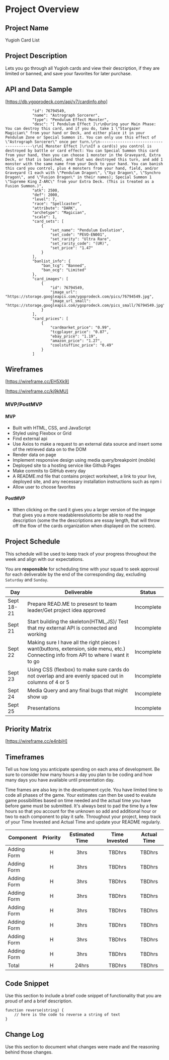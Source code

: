 
# Project Overview

## Project Name

Yugioh Card List

## Project Description

Lets you go through all Yugioh cards and view their description, if they are limited or banned, and save your favorites for later purchase.


## API and Data Sample

[https://db.ygoprodeck.com/api/v7/cardinfo.php] 
```
            "id": 76794549,
            "name": "Astrograph Sorcerer",
            "type": "Pendulum Effect Monster",
            "desc": "[ Pendulum Effect ]\r\nDuring your Main Phase: You can destroy this card, and if you do, take 1 \"Stargazer Magician\" from your hand or Deck, and either place it in your Pendulum Zone or Special Summon it. You can only use this effect of \"Astrograph Sorcerer\" once per turn.\r\n----------------------------------------\r\n[ Monster Effect ]\r\nIf a card(s) you control is destroyed by battle or card effect: You can Special Summon this card from your hand, then you can choose 1 monster in the Graveyard, Extra Deck, or that is banished, and that was destroyed this turn, and add 1 monster with the same name from your Deck to your hand. You can banish this card you control, plus 4 monsters from your hand, field, and/or Graveyard (1 each with \"Pendulum Dragon\", \"Xyz Dragon\", \"Synchro Dragon\", and \"Fusion Dragon\" in their names); Special Summon 1 \"Supreme King Z-ARC\" from your Extra Deck. (This is treated as a Fusion Summon.)",
            "atk": 2500,
            "def": 2000,
            "level": 7,
            "race": "Spellcaster",
            "attribute": "DARK",
            "archetype": "Magician",
            "scale": 1,
            "card_sets": [
                {
                    "set_name": "Pendulum Evolution",
                    "set_code": "PEVO-EN001",
                    "set_rarity": "Ultra Rare",
                    "set_rarity_code": "(UR)",
                    "set_price": "1.47"
                }
            ],
            "banlist_info": {
                "ban_tcg": "Banned",
                "ban_ocg": "Limited"
            },
            "card_images": [
                {
                    "id": 76794549,
                    "image_url": "https://storage.googleapis.com/ygoprodeck.com/pics/76794549.jpg",
                    "image_url_small": "https://storage.googleapis.com/ygoprodeck.com/pics_small/76794549.jpg"
                }
            ],
            "card_prices": [
                {
                    "cardmarket_price": "0.99",
                    "tcgplayer_price": "0.87",
                    "ebay_price": "1.19",
                    "amazon_price": "1.27",
                    "coolstuffinc_price": "0.49"
                }
            ]
 ```
## Wireframes

[https://wireframe.cc/EH5Xk9]

[https://wireframe.cc/kj9kMU]

### MVP/PostMVP
 
#### MVP 

- Built with HTML, CSS, and JavaScript
- Styled using Flexbox or Grid
- Find external api
- Use Axios to make a request to an external data source and insert some of the retrieved data on to the DOM
- Render data on page
- Implement responsive design using media query/breakpoint (mobile)
- Deployed site to a hosting service like Github Pages
- Make commits to GitHub every day
- A README.md file that contains project worksheet, a link to your live, deployed site, and any necessary installation instructions such as npm i
- Allow user to choose favorites

#### PostMVP  

- When clicking on the card it gives you a larger version of the imgage that gives you a more readableresolutionto be able to read the description (some the the descriptions are essay length, that will throw off the flow of the cards organization when displayed on the screen).


## Project Schedule

This schedule will be used to keep track of your progress throughout the week and align with our expectations.  

You are **responsible** for scheduling time with your squad to seek approval for each deliverable by the end of the corresponding day, excluding `Saturday` and `Sunday`.

|  Day | Deliverable | Status
|---|---| ---|
|Sept 18-21| Prepare READ.ME to presesnt to team leader/Get project idea approved | Incomplete
|Sept 21| Start building the skeleton(HTML,JS)/ Test that my external API is connected and working | Incomplete
|Sept 22| Making sure I have all the right pieces I want(buttons, extension, side menu, etc.) Connecting info from API to where I want it to go   | Incomplete
|Sept 23| Using CSS (flexbox) to make sure cards do not overlap and are evenly spaced out in columns of 4 or 5 | Incomplete
|Sept 24| Media Query and any final bugs that might show up | Incomplete
|Sept 25| Presentations | Incomplete

## Priority Matrix

[https://wireframe.cc/e4nbjH]

## Timeframes

Tell us how long you anticipate spending on each area of development. Be sure to consider how many hours a day you plan to be coding and how many days you have available until presentation day.

Time frames are also key in the development cycle.  You have limited time to code all phases of the game.  Your estimates can then be used to evalute game possibilities based on time needed and the actual time you have before game must be submitted. It's always best to pad the time by a few hours so that you account for the unknown so add and additional hour or two to each component to play it safe. Throughout your project, keep track of your Time Invested and Actual Time and update your README regularly.

| Component | Priority | Estimated Time | Time Invested | Actual Time |
| --- | :---: |  :---: | :---: | :---: |
| Adding Form | H | 3hrs| TBDhrs | TBDhrs |
| Adding Form | H | 3hrs| TBDhrs | TBDhrs |
| Adding Form | H | 3hrs| TBDhrs | TBDhrs |
| Adding Form | H | 3hrs| TBDhrs | TBDhrs |
| Adding Form | H | 3hrs| TBDhrs | TBDhrs |
| Adding Form | H | 3hrs| TBDhrs | TBDhrs |
| Adding Form | H | 3hrs| TBDhrs | TBDhrs |
| Adding Form | H | 3hrs| TBDhrs | TBDhrs |
| Total | H | 24hrs| TBDhrs | TBDhrs |

## Code Snippet

Use this section to include a brief code snippet of functionality that you are proud of and a brief description.  

```
function reverse(string) {
	// here is the code to reverse a string of text
}
```

## Change Log
 Use this section to document what changes were made and the reasoning behind those changes. 
